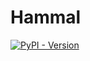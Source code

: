 # Hammal
[![PyPI - Version](https://img.shields.io/pypi/v/hammal?logo=pypi&logoColor=%23df8e1d&label=PyPI&color=%23df8e1d)](https://pypi.org/project/hammal/)

